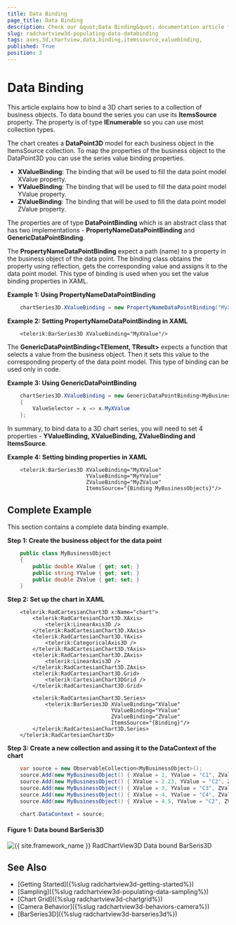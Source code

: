 ```yaml
---
title: Data Binding
page_title: Data Binding
description: Check our &quot;Data Binding&quot; documentation article for the RadChartView3D {{ site.framework_name }} control.
slug: radchartview3d-populating-data-databinding
tags: axes,3d,chartview,data,binding,itemssource,valuebinding,
published: True
position: 3
---
```


# Data Binding

This article explains how to bind a 3D chart series to a collection of business objects. To data bound the series you can use its __ItemsSource__ property. The property is of type __IEnumerable__ so you can use most collection types. 

The chart creates a __DataPoint3D__ model for each business object in the ItemsSource collection. To map the properties of the business object to the DataPoint3D you can use the series value binding properties.

* __XValueBinding__: The binding that will be used to fill the data point model XValue property.
* __YValueBinding__: The binding that will be used to fill the data point model YValue property.
* __ZValueBinding__: The binding that will be used to fill the data point model ZValue property.

The properties are of type __DataPointBinding__ which is an abstract class that has two implementations - __PropertyNameDataPointBinding__ and __GenericDataPointBinding__.

The __PropertyNameDataPointBinding__ expect a path (name) to a property in the business object of the data point. The binding class  obtains the property using reflection, gets the corresponding value and assigns it to the data point model. This type of binding is used when you set the value binding properties in XAML.

__Example 1: Using PropertyNameDataPointBinding__
```C#
	chartSeries3D.XValueBinding = new PropertyNameDataPointBinding("MyXValue");
```

__Example 2: Setting PropertyNameDataPointBinding in XAML__
```XAML
	<telerik:BarSeries3D XValueBinding="MyXValue"/>
```

The __GenericDataPointBinding&lt;TElement, TResult&gt;__ expects a function that selects a value from the business object. Then it sets this value to the corresponding property of the data point model. This type of binding can be used only in code. 

__Example 3: Using GenericDataPointBinding__
```C#
	chartSeries3D.XValueBinding = new GenericDataPointBinding<MyBusinessObject, double>()
	{
		ValueSelector = x => x.MyXValue
	};
```
	
In summary, to bind data to a 3D chart series, you will need to set 4 properties - __YValueBinding, XValueBinding, ZValueBinding and ItemsSource__.

__Example 4: Setting binding properties in XAML__
```XAML
	<telerik:BarSeries3D XValueBinding="MyXValue" 
                         YValueBinding="MyYValue" 
                         ZValueBinding="MyZValue" 
                         ItemsSource="{Binding MyBusinessObjects}"/>
```

## Complete Example

This section contains a complete data binding example.

__Step 1: Create the business object for the data point__
```C#
	public class MyBusinessObject
	{
		public double XValue { get; set; }
		public string YValue { get; set; }
		public double ZValue { get; set; }
	}
```

__Step 2: Set up the chart in XAML__
```XAML
	<telerik:RadCartesianChart3D x:Name="chart">
		<telerik:RadCartesianChart3D.XAxis>
			<telerik:LinearAxis3D />
		</telerik:RadCartesianChart3D.XAxis>
		<telerik:RadCartesianChart3D.YAxis>
			<telerik:CategoricalAxis3D />
		</telerik:RadCartesianChart3D.YAxis>
		<telerik:RadCartesianChart3D.ZAxis>
			<telerik:LinearAxis3D />
		</telerik:RadCartesianChart3D.ZAxis>
		<telerik:RadCartesianChart3D.Grid>
			<telerik:CartesianChart3DGrid />
		</telerik:RadCartesianChart3D.Grid>
		
		<telerik:RadCartesianChart3D.Series>                
			<telerik:BarSeries3D XValueBinding="XValue" 
								 YValueBinding="YValue" 
								 ZValueBinding="ZValue" 
								 ItemsSource="{Binding}"/>
		</telerik:RadCartesianChart3D.Series>
	</telerik:RadCartesianChart3D>
```

__Step 3: Create a new collection and assing it to the DataContext of the chart__
```C#
	var source = new ObservableCollection<MyBusinessObject>();
	source.Add(new MyBusinessObject() { XValue = 1, YValue = "C1", ZValue = 33 });
	source.Add(new MyBusinessObject() { XValue = 2.23, YValue = "C2", ZValue = 44 });
	source.Add(new MyBusinessObject() { XValue = 3, YValue = "C3", ZValue = 40 });
	source.Add(new MyBusinessObject() { XValue = 4, YValue = "C4", ZValue = 33 });
	source.Add(new MyBusinessObject() { XValue = 4.5, YValue = "C2", ZValue = 23 });

	chart.DataContext = source;
```
	
#### __Figure 1: Data bound BarSeris3D__
![{{ site.framework_name }} RadChartView3D Data bound BarSeris3D](images/radchartview3d-populating-data-databinding-0.png)
	
## See Also

* [Getting Started]({%slug radchartview3d-getting-started%})
* [Sampling]({%slug radchartview3d-populating-data-sampling%})
* [Chart Grid]({%slug radchartview3d-chartgrid%})
* [Camera Behavior]({%slug radchartview3d-behaviors-camera%})
* [BarSeries3D]({%slug radchartview3d-barseries3d%})
